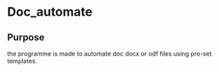# Doc_automate
## Purpose 
the programme is made to automate doc docx or odf files using pre-set templates.
